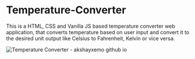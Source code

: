 # Temperature-Converter
This is a HTML, CSS and Vanilla JS based temperature converter web application, that converts temperature based on user input and convert it to the desired unit output like Celsius to Fahrenheit, Kelvin or vice versa.  


![Temperature Converter - akshayxemo github io](https://github.com/akshayxemo/Temperature-Converter/assets/83893825/009a4cba-aa0d-403e-ac8f-d0e77e198981)
